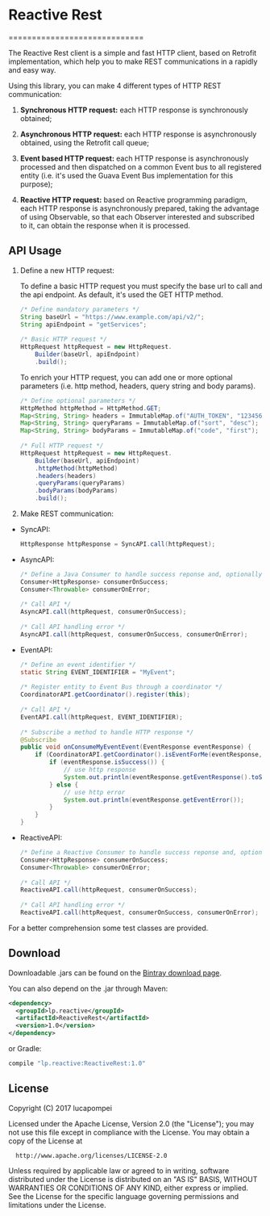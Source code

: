# Reactive Rest
=============================

The Reactive Rest client is a simple and fast HTTP client, based on Retrofit implementation, which help you to make REST communications in a rapidly and easy way.

Using this library, you can make 4 different types of HTTP REST communication:

1) <strong>Synchronous HTTP request:</strong> each HTTP response is synchronously obtained;
    
2) <strong>Asynchronous HTTP request:</strong> each HTTP response is asynchronously obtained, using the Retrofit call queue;
    
3) <strong>Event based HTTP request:</strong> each HTTP response is asynchronously processed and then dispatched on a common Event bus to all registered entity (i.e. it's used the Guava Event Bus implementation for this purpose); 
    
4) <strong>Reactive HTTP request:</strong> based on Reactive programming paradigm, each HTTP response is asynchronously prepared, taking the advantage of using Observable, so that each Observer interested and subscribed to it, can obtain the response when it is processed.

API Usage
--------


1) Define a new HTTP request:

    To define a basic HTTP request you must specify the base url to call and the api endpoint. As default, it's used the GET HTTP method.
    
    ```java
    /* Define mandatory parameters */
    String baseUrl = "https://www.example.com/api/v2/";
    String apiEndpoint = "getServices";
        
    /* Basic HTTP request */
    HttpRequest httpRequest = new HttpRequest.
        Builder(baseUrl, apiEndpoint)
        .build();
    ```
    
    To enrich your HTTP request, you can add one or more optional parameters (i.e. http method, headers, query string and body params).

    ```java
    /* Define optional parameters */
    HttpMethod httpMethod = HttpMethod.GET;
    Map<String, String> headers = ImmutableMap.of("AUTH_TOKEN", "1234567");
    Map<String, String> queryParams = ImmutableMap.of("sort", "desc");
    Map<String, String> bodyParams = ImmutableMap.of("code", "first");
        
    /* Full HTTP request */
    HttpRequest httpRequest = new HttpRequest.
        Builder(baseUrl, apiEndpoint)
        .httpMethod(httpMethod)
        .headers(headers)
        .queryParams(queryParams)
        .bodyParams(bodyParams)
        .build();
    ```
 
2) Make REST communication:

- SyncAPI:

    ```java
    HttpResponse httpResponse = SyncAPI.call(httpRequest);
    ```

- AsyncAPI:

    ```java
    /* Define a Java Consumer to handle success reponse and, optionally, another Consumer to handle error response */
    Consumer<HttpResponse> consumerOnSuccess;
    Consumer<Throwable> consumerOnError;
        
    /* Call API */
    AsyncAPI.call(httpRequest, consumerOnSuccess);
        
    /* Call API handling error */
    AsyncAPI.call(httpRequest, consumerOnSuccess, consumerOnError);
    ```

- EventAPI:

    ```java
    /* Define an event identifier */
    static String EVENT_IDENTIFIER = "MyEvent";
        
    /* Register entity to Event Bus through a coordinator */
    CoordinatorAPI.getCoordinator().register(this);
        
    /* Call API */
    EventAPI.call(httpRequest, EVENT_IDENTIFIER);
            
    /* Subscribe a method to handle HTTP response */
    @Subscribe
    public void onConsumeMyEventEvent(EventResponse eventResponse) {
        if (CoordinatorAPI.getCoordinator().isEventForMe(eventResponse, EVENT_IDENTIFIER)) {
            if (eventResponse.isSuccess()) {
                // use http response
                System.out.println(eventResponse.getEventResponse().toString());
            } else {
                // use http error
                System.out.println(eventResponse.getEventError());
            }
        }
    }
    ```

- ReactiveAPI:

    ```java
    /* Define a Reactive Consumer to handle success reponse and, optionally, another Consumer to handle error response */
    Consumer<HttpResponse> consumerOnSuccess;
    Consumer<Throwable> consumerOnError;
        
    /* Call API */
    ReactiveAPI.call(httpRequest, consumerOnSuccess);
        
    /* Call API handling error */
    ReactiveAPI.call(httpRequest, consumerOnSuccess, consumerOnError);
    ```

For a better comprehension some test classes are provided.

Download
--------

Downloadable .jars can be found on the [Bintray download page][binary].

You can also depend on the .jar through Maven:

```xml
<dependency>
  <groupId>lp.reactive</groupId>
  <artifactId>ReactiveRest</artifactId>
  <version>1.0</version>
</dependency>
```

or Gradle:

```groovy
compile "lp.reactive:ReactiveRest:1.0"
```


License
-------

  Copyright (C) 2017 lucapompei
 
  Licensed under the Apache License, Version 2.0 (the "License");
  you may not use this file except in compliance with the License.
  You may obtain a copy of the License at
 
      http://www.apache.org/licenses/LICENSE-2.0
 
  Unless required by applicable law or agreed to in writing, software
  distributed under the License is distributed on an "AS IS" BASIS,
  WITHOUT WARRANTIES OR CONDITIONS OF ANY KIND, either express or implied.
  See the License for the specific language governing permissions and
  limitations under the License.

 [binary]: https://bintray.com/lucapompei/ReactiveRest/ReactiveRest
